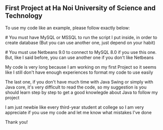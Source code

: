 <h2> First Project at Ha Noi University of Science and Technology </h2> 

<p> To use my code like an example, please follow exactly below: </p>
<p> # You must have MySQL or MSSQL to run the script I put inside, in order to create database </p1>
(But you can use another one, just depend on your habit)
<p> # You must use Netbeans 9.0 to connect to MySQL 8.0 if you use this one. But, like I said before, you can use another one if you don't like Netbeans </p> 

My code is very long because I am working on my first Project so it seems like I still don't have enough experiences to format my code 
to use easily

The last one, if you don't have much time with Java Swing or simply with Java core, it's very difficult to read the code, so my suggestion is you should learn step by step to get a good knowlegde about Java to follow my project

I am just newbie like every third-year student at college so I am very appreciate if you use my code and let me know what mistakes I've done

Thank you!
